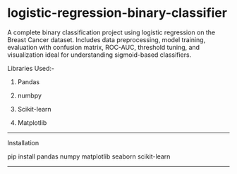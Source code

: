 # logistic-regression-binary-classifier
A complete binary classification project using logistic regression on the Breast Cancer dataset. Includes data preprocessing, model training, evaluation with confusion matrix, ROC-AUC, threshold tuning, and visualization ideal for understanding sigmoid-based classifiers.

Libraries Used:-

1) Pandas

2) numbpy

3) Scikit-learn

4) Matplotlib

---
Installation

pip install pandas numpy matplotlib seaborn scikit-learn

----

